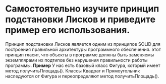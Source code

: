 # Самостоятельно изучите принцип подстановки Лисков и приведите пример его использования.

Принцип подстановки Лисков является одним из принципов SOLID для построения правильной архитектуры программного обеспечения. этот принцип гласит, что объекты в программе должны быть заменяемы экземплярами их подтипов без нарушения правильности работы программы.
**Пример** У нас есть базовый класс Фигура, который имеет метод получитьПлощадь(). Классы Квадрат и Прямоугольник наследуются от Фигура и переопределяют метод получитьПлощадь().